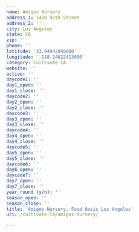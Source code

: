 ```yaml
---
name: Amigos Nursery
address_1: 1420 92th Street
address_2: ''
city: Los Angeles
state: CA
zip: ''
phone: ''
latitude: '33.94942949000'
longitude: '-118.24622413000'
category: Cultivate LA
website: ''
active: ''
daycode1: ''
day1_open: ''
day1_close: ''
daycode2: ''
day2_open: ''
day2_close: ''
daycode3: ''
day3_open: ''
day3_close: ''
daycode4: ''
day4_open: ''
day4_close: ''
daycode5: ''
day5_open: ''
day5_close: ''
daycode6: ''
day6_open: ''
daycode7: ''
day7_open: ''
day7_close: ''
year_round (y/n): ''
season_open: ''
season_close: ''
title: 'Amigos Nursery, Food Oasis Los Angeles'
uri: /cultivate-la/amigos-nursery/

---
```

